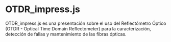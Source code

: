 # OTDR_impress.js
OTDR_impress.js es una presentación sobre el uso del Reflectómetro Óptico (OTDR - Optical Time Domain Reflectometer) para la caracterización, detección de fallas y mantenimiento de las fibras ópticas.
